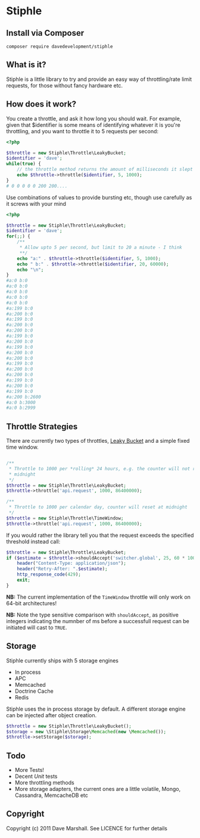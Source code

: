 Stiphle
======

Install via Composer
-------

```
composer require davedevelopment/stiphle
```

What is it?
-----------

Stiphle is a little library to try and provide an easy way of throttling/rate limit requests, for those without fancy hardware etc.

How does it work?
-----------------

You create a throttle, and ask it how long you should wait. For example, given
that $identifier is some means of identifying whatever it is you're throttling,
and you want to throttle it to 5 requests per second:

``` php
<?php

$throttle = new Stiphle\Throttle\LeakyBucket;
$identifier = 'dave';
while(true) {
    // the throttle method returns the amount of milliseconds it slept for
    echo $throttle->throttle($identifier, 5, 1000);
}
# 0 0 0 0 0 200 200....

```

Use combinations of values to provide bursting etc, though use carefully as it
screws with your mind

``` php
<?php

$throttle = new Stiphle\Throttle\LeakyBucket;
$identifier = 'dave';
for(;;) {
    /**
     * Allow upto 5 per second, but limit to 20 a minute - I think
     **/
    echo "a:" . $throttle->throttle($identifier, 5, 1000);
    echo " b:" . $throttle->throttle($identifier, 20, 60000);
    echo "\n";
}
#a:0 b:0
#a:0 b:0
#a:0 b:0
#a:0 b:0
#a:0 b:0
#a:199 b:0
#a:200 b:0
#a:199 b:0
#a:200 b:0
#a:200 b:0
#a:199 b:0
#a:200 b:0
#a:199 b:0
#a:200 b:0
#a:200 b:0
#a:199 b:0
#a:200 b:0
#a:200 b:0
#a:199 b:0
#a:200 b:0
#a:199 b:0
#a:200 b:2600
#a:0 b:3000
#a:0 b:2999


```

Throttle Strategies
-------------------

There are currently two types of throttles, [Leaky
Bucket](http://en.wikipedia.org/wiki/Leaky_bucket) and a simple fixed time
window.

``` php

/**
 * Throttle to 1000 per *rolling* 24 hours, e.g. the counter will not reset at
 * midnight
 */
$throttle = new Stiphle\Throttle\LeakyBucket;
$throttle->throttle('api.request', 1000, 86400000);

/**
 * Throttle to 1000 per calendar day, counter will reset at midnight
 */
$throttle = new Stiphle\Throttle\TimeWindow;
$throttle->throttle('api.request', 1000, 86400000);

```

If you would rather the library tell you that the request exceeds the specified threshold instead call:

``` php
$throttle = new Stiphle\Throttle\LeakyBucket;
if ($estimate = $throttle->shouldAccept('switcher.global', 25, 60 * 1000 !== true)) {
    header("Content-Type: application/json");
    header("Retry-After: ".$estimate);
    http_response_code(429);
    exit;
}


```


__NB:__ The current implementation of the `TimeWindow` throttle will only work on 64-bit architectures!

__NB:__ Note the type sensitive comparison with `shouldAccept`, as positive integers indicating the numnber of ms before
a successfull request can be initiated will cast to `TRUE`.

Storage
-------

Stiphle currently ships with 5 storage engines

* In process
* APC
* Memcached
* Doctrine Cache
* Redis

Stiphle uses the in process storage by default. A different storage engine can
be injected after object creation.

``` php
$throttle = new Stiphle\Throttle\LeakyBucket();
$storage = new \Stiphle\Storage\Memcached(new \Memcached());
$throttle->setStorage($storage);
```

Todo
----

* More Tests!
* Decent *Unit* tests
* More throttling methods
* More storage adapters, the current ones are a little volatile, Mongo,
  Cassandra, MemcacheDB etc

Copyright
---------

Copyright (c) 2011 Dave Marshall. See LICENCE for further details
